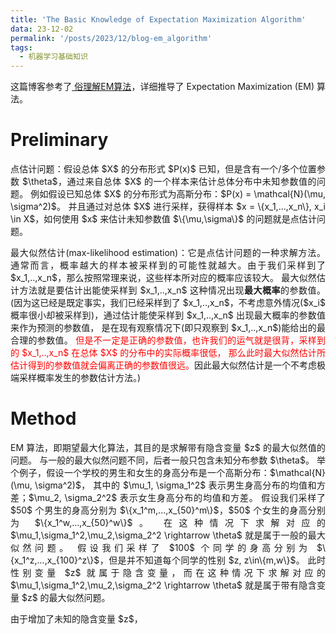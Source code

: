 ```yaml
---
title: 'The Basic Knowledge of Expectation Maximization Algorithm'
data: 23-12-02
permalink: '/posts/2023/12/blog-em_algorithm'
tags:
  - 机器学习基础知识
---
```


<p style="text-align:justify; text-justify:inter-ideograph;">这篇博客参考了<a href="https://blog.csdn.net/qq_36583400/article/details/127047093" target="_blank">
俗理解EM算法</a>，详细推导了 Expectation Maximization (EM) 算法。</p>

<h1>Preliminary</h1>

<p style="text-align:justify; text-justify:inter-ideograph;">点估计问题：假设总体 $X$ 的分布形式 $P(x)$ 已知，但是含有一个/多个位置参数 $\theta$，通过来自总体 $X$ 的一个样本来估计总体分布中未知参数值的问题。
例如假设已知总体 $X$ 的分布形式为高斯分布：$P(x) = \mathcal{N}(\mu, \sigma^2)$。
并且通过对总体 $X$ 进行采样，获得样本 $x = \{x_1,...,x_n\}, x_i \in X$，如何使用 $x$ 来估计未知参数值 $\{\mu,\sigma\}$ 的问题就是点估计问题。</p>

<p style="text-align:justify; text-justify:inter-ideograph;">最大似然估计(max-likelihood estimation)：它是点估计问题的一种求解方法。
通常而言，概率越大的样本被采样到的可能性就越大。由于我们采样到了 $x_1,..,x_n$，那么按照常理来说，这些样本所对应的概率应该较大。
最大似然估计方法就是要估计出能使采样到 $x_1,..,x_n$ 这种情况出现<b>最大概率</b>的参数值。
(因为这已经是既定事实，我们已经采样到了 $x_1,..,x_n$，不考虑意外情况($x_i$ 概率很小却被采样到)，通过估计能使采样到 $x_1,..,x_n$ 出现最大概率的参数值来作为预测的参数值，
是在现有观察情况下(即只观察到 $x_1,..,x_n$)能给出的最合理的参数值。
<span style="color:red;">但是不一定是正确的参数值，也许我们的运气就是很背，采样到的 $x_1,..,x_n$ 在总体 $X$ 的分布中的实际概率很低，
那么此时最大似然估计所估计得到的参数值就会偏离正确的参数值很远。</span>因此最大似然估计是一个不考虑极端采样概率发生的参数估计方法。)</p>

<h1>Method</h1>

<p style="text-align:justify; text-justify:inter-ideograph;">EM 算法，即期望最大化算法，其目的是求解带有隐含变量 $z$ 的最大似然值的问题。
与一般的最大似然问题不同，后者一般只包含未知分布参数 $\theta$。
举个例子，假设一个学校的男生和女生的身高分布是一个高斯分布：$\mathcal{N}(\mu, \sigma^2)$，
其中的 $\mu_1, \sigma_1^2$ 表示男生身高分布的均值和方差；$\mu_2, \sigma_2^2$ 表示女生身高分布的均值和方差。
假设我们采样了 $50$ 个男生的身高分别为 $\{x_1^m,...,x_{50}^m\}$，$50$ 个女生的身高分别为 $\{x_1^w,...,x_{50}^w\}$。
在这种情况下求解对应的 $\mu_1,\sigma_1^2,\mu_2,\sigma_2^2 \rightarrow \theta$ 就是属于一般的最大似然问题。
假设我们采样了 $100$ 个同学的身高分别为 $\{x_1^z,...,x_{100}^z\}$，但是并不知道每个同学的性别 $z, z\in\{m,w\}$。
此时性别变量 $z$ 就属于隐含变量，而在这种情况下求解对应的 $\mu_1,\sigma_1^2,\mu_2,\sigma_2^2 \rightarrow \theta$ 就是属于带有隐含变量 $z$ 的最大似然问题。</p>

<p style="text-align:justify; text-justify:inter-ideograph;">由于增加了未知的隐含变量 $z$，
